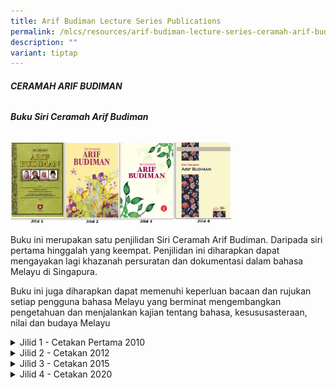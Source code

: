 ```yaml
---
title: Arif Budiman Lecture Series Publications
permalink: /mlcs/resources/arif-budiman-lecture-series-ceramah-arif-budiman-publication/
description: ""
variant: tiptap
---
```

<h6><strong>CERAMAH ARIF BUDIMAN</strong></h6>
<h6><strong>Buku Siri Ceramah Arif Budiman</strong></h6>
<div class="isomer-image-wrapper">
<img style="width: 70%;" height="auto" width="100%" alt="Ceramah Arif Budiman Buku" src="/images/cab_buku.jpg">
</div>
<p>Buku ini merupakan satu penjilidan Siri Ceramah Arif Budiman. Daripada
siri pertama hinggalah yang keempat. Penjilidan ini diharapkan dapat mengayakan
lagi khazanah persuratan dan dokumentasi dalam bahasa Melayu di Singapura.</p>
<p>Buku ini juga diharapkan dapat memenuhi keperluan bacaan dan rujukan setiap
pengguna bahasa Melayu yang berminat mengembangkan pengetahuan dan menjalankan
kajian tentang bahasa, kesususasteraan, nilai dan budaya Melayu</p>
<div data-type="detailGroup" class="isomer-accordion isomer-accordion-white">
<details class="isomer-details">
<summary>Jilid 1 - Cetakan Pertama 2010</summary>
<div data-type="detailsContent" class="isomer-details-content">
<div class="isomer-image-wrapper">
<img style="width: 50%;" height="auto" width="100%" alt="Jilid 1 - Cetakan Pertama 2010" src="/images/jilid-1---cetakan-pertama-2010.png">
</div>
<p><a href="https://academyofsingaporeteachers.moe.edu.sg/docs/librariesprovider6/resources-files/ceramah-arif-budiman/jilid-1/cab-jilid-1.pdf?sfvrsn=ed3e0588_2" rel="noopener noreferrer nofollow" target="_blank">Ceramah Arif Budiman 1 - Prof Asmah Hj Omar(.pdf, 10.36 MB)</a>  <strong><em>(PDF file too big!)</em></strong>
</p>
<p><a href="https://academyofsingaporeteachers.moe.edu.sg/docs/librariesprovider6/resources-files/ceramah-arif-budiman/jilid-1/cab-jilid-2.pdf?sfvrsn=4197c5e9_2" rel="noopener noreferrer nofollow" target="_blank">Ceramah Arif Budiman 2 - Dr Zainal Borhan(.pdf, 11.59 MB)</a>  <strong><em>(PDF file too big!)</em></strong>
</p>
<p><a href="https://academyofsingaporeteachers.moe.edu.sg/docs/librariesprovider6/resources-files/ceramah-arif-budiman/jilid-1/cab-jilid-3.pdf?sfvrsn=df7a804d_2" rel="noopener noreferrer nofollow" target="_blank">Ceramah Arif Budiman 3 - Prof Nik Safiah Hj Karim(.pdf, 10.44 MB)</a>  <strong><em>(PDF file too big!)</em></strong>
</p>
<p><a href="https://academyofsingaporeteachers.moe.edu.sg/docs/librariesprovider6/resources-files/ceramah-arif-budiman/jilid-1/cab-jilid-4.pdf?sfvrsn=697e77c6_2" rel="noopener noreferrer nofollow" target="_blank">Ceramah Arif Budiman 4 - Dr Awang Sariyan(.pdf, 22.33 MB)</a>  <strong><em>(PDF file too big!)</em></strong>
</p>
</div>
</details>
<details class="isomer-details">
<summary>Jilid 2 - Cetakan 2012</summary>
<div data-type="detailsContent" class="isomer-details-content">
<div class="isomer-image-wrapper">
<img style="width: 50%;" height="auto" width="100%" alt="Jilid 2 - Cetakan 2012" src="/images/jilid-2---cetakan-2012.png">
</div>
<p><a href="/files/cab-jilid-2-kandungan.pdf" rel="noopener noreferrer nofollow" target="_blank">Kandungan(.pdf, 304.27 KB)</a>
</p>
<p><a href="/files/cab-jilid-2-objektif.pdf" rel="noopener noreferrer nofollow" target="_blank">Objektif(.pdf, 110.9 KB)</a>
</p>
<p><a href="/files/cab-jilid-2-sekapur-sirih.pdf" rel="noopener noreferrer nofollow" target="_blank">Sekapur Sirih(.pdf, 496.32 KB)</a>
</p>
<p><a href="https://academyofsingaporeteachers.moe.edu.sg/docs/librariesprovider6/resources-files/ceramah-arif-budiman/jilid-2/cab-5-prof-dr-george-quinn.pdf?sfvrsn=74e88c55_2" rel="noopener noreferrer nofollow" target="_blank">Ceramah Arif Budiman 5 - Prof George Quinn(.pdf, 7.26 MB)</a>  <strong><em>(PDF file too big!)</em></strong>
</p>
<p><a href="/files/cab-5-prof-dr-george-quinn-tanya-jawab.pdf" rel="noopener noreferrer nofollow" target="_blank">CAB 5 - Tanya Jawab(.pdf, 2.5 MB)</a>
</p>
<p><a href="/files/cab-6-prof-wu-zongyu.pdf" rel="noopener noreferrer nofollow" target="_blank">Ceramah Arif Budiman 6 - Prof Wu Zongyu(.pdf, 4.44 MB)</a>
</p>
<p><a href="/files/cab-6-prof-wu-zongyu-tanya-jawab.pdf" rel="noopener noreferrer nofollow" target="_blank">CAB 6 - Tanya Jawab(.pdf, 1018.44 KB)</a>
</p>
<p><a href="https://academyofsingaporeteachers.moe.edu.sg/docs/librariesprovider6/resources-files/ceramah-arif-budiman/jilid-2/cab-7-dayang-hajah-aminah-binti-haji-momin-part-1.pdf?sfvrsn=4c97b1e5_2" rel="noopener noreferrer nofollow" target="_blank">Ceramah Arif Budiman 7 - Dayang Hjh Aminah Hj Momin (Bhg 1)(.pdf, 6.89 MB)</a>  <strong><em>(PDF file too big!)</em></strong>
</p>
<p><a href="https://academyofsingaporeteachers.moe.edu.sg/docs/librariesprovider6/resources-files/ceramah-arif-budiman/jilid-2/cab-7-dayang-hajah-aminah-binti-haji-momin-part-2.pdf?sfvrsn=a9fa0de0_2" rel="noopener noreferrer nofollow" target="_blank">Ceramah Arif Budiman 7 - Dayang Hjh Aminah Hj Momin (Bhg 2)(.pdf, 8.27 MB)</a>  <strong><em>(PDF file too big!)</em></strong>
</p>
<p><a href="/files/cab-7-dayang-hajah-aminah-tanya-jawab.pdf" rel="noopener noreferrer nofollow" target="_blank">CAB 7 - Tanya Jawab(.pdf, 915.67 KB)</a>
</p>
<p><a href="/files/cab-8-prof-dr-chun-tai-hyun-part-1.pdf" rel="noopener noreferrer nofollow" target="_blank">Ceramah Arif Budiman 8 - Prof Chun Tai-Hyun(.pdf, 3.96 MB)</a>
</p>
<p><a href="https://academyofsingaporeteachers.moe.edu.sg/docs/librariesprovider6/resources-files/ceramah-arif-budiman/jilid-2/cab-8-prof-dr-chun-tai-hyun-part-2.pdf?sfvrsn=68431add_2" rel="noopener noreferrer nofollow" target="_blank">Ceramah Arif Budiman 8 - Prof Chun Tai-Hyun (Bhg 2)(.pdf, 7.25 MB)</a>  <strong><em>(PDF file too big!)</em></strong>
</p>
<p><a href="/files/cab-jilid-2-jambangan.pdf" rel="noopener noreferrer nofollow" target="_blank">Jambangan Bunga(.pdf, 196.07 KB)</a>
</p>
<p><a href="/files/cab-jilid-2-penghargaan.pdf" rel="noopener noreferrer nofollow" target="_blank">Penghargaan(.pdf, 111.86 KB)</a>
</p>
</div>
</details>
<details class="isomer-details">
<summary>Jilid 3 - Cetakan 2015</summary>
<div data-type="detailsContent" class="isomer-details-content">
<div class="isomer-image-wrapper">
<img style="width: 50%;" height="auto" width="100%" alt="Jilid 3 - Cetakan 2015" src="/images/jilid-3---cetakan-2015.png">
</div>
<p><a href="/files/mlcs_cab_jilid_3_sekapur_sirih.pdf" rel="noopener noreferrer nofollow" target="_blank">Sekapur Sirih(.pdf, 903.29 KB)</a>
</p>
<p><a href="/files/mlcs_cab_9_-_prof_mahsun_23_feb_2013.pdf" rel="noopener noreferrer nofollow" target="_blank">Ceramah Arif Budiman 9 - Prof Dr Mahsun(.pdf, 1.25 MB)</a>
</p>
<p><a href="/files/mlcs_cab_10_-_prof_arndt_21_sep_2013.pdf" rel="noopener noreferrer nofollow" target="_blank">Ceramah Arif Budiman 10 - Prof Dr Arndt Graf(.pdf, 1.43 MB)</a>
</p>
<p><a href="/files/mlcs_cab_11_-_datuk_al_azhar_14_feb_2015.pdf" rel="noopener noreferrer nofollow" target="_blank">Ceramah Arif Budiman 11 - Datuk Al Azhar(.pdf, 1.5 MB)</a>
</p>
<p><a href="/files/mlcs_cab_12_-_prof_tatiana_19_sep_2015.pdf" rel="noopener noreferrer nofollow" target="_blank">Ceramah Arif Budiman 12 - Prof Dr Tatiana Denisova(.pdf, 1.15 MB)</a>
</p>
<p><a href="/files/mlcs_cab_penghargaan.pdf" rel="noopener noreferrer nofollow" target="_blank">Penghargaan(.pdf, 433.43 KB)</a>
</p>
</div>
</details>
<details class="isomer-details">
<summary>Jilid 4 - Cetakan 2020</summary>
<div data-type="detailsContent" class="isomer-details-content">
<div class="isomer-image-wrapper">
<img style="width: 50%;" height="auto" width="100%" alt="Jilid 4 - Cetakan 2020" src="/images/Jilid-4-Cetakan-2020.jpeg">
</div>
<p><a href="/files/2-kandungan.pdf" rel="noopener noreferrer nofollow" target="_blank">Kandungan(.pdf, 365.3 KB)</a>
</p>
<p><a href="/files/3-sekapur-sirih.pdf" rel="noopener noreferrer nofollow" target="_blank">Sekapur Sirih(.pdf, 673.97 KB)</a>
</p>
<p><a href="/files/4-seulas-pinang.pdf" rel="noopener noreferrer nofollow" target="_blank">Seulas Pinang(.pdf, 674.96 KB)</a>
</p>
<p><a href="/files/5-objektif.pdf" rel="noopener noreferrer nofollow" target="_blank">Objektif(.pdf, 550.27 KB)</a>
</p>
<p><a href="https://academyofsingaporeteachers.moe.edu.sg/docs/librariesprovider6/resources-files/ceramah-arif-budiman/jilid-4/6-cab-13---prof-dr-mikihiro-moriyama.pdf?sfvrsn=768e8dc7_2" rel="noopener noreferrer nofollow" target="_blank">CAB 13 - Prof Dr Mikihiro Moriyama(.pdf, 10.53 MB)</a>  <strong><em>(PDF file too big!)</em></strong>
</p>
<p><a href="/files/7-cab-13---tanya-jawab.pdf" rel="noopener noreferrer nofollow" target="_blank">CAB 13 - Tanya Jawab(.pdf, 4.66 MB)</a>
</p>
<p><a href="https://academyofsingaporeteachers.moe.edu.sg/docs/librariesprovider6/resources-files/ceramah-arif-budiman/jilid-4/8-cab-14---tuan-haji-sidek-bin-haji-saniff.pdf?sfvrsn=44dcd0e8_2" rel="noopener noreferrer nofollow" target="_blank">CAB 14 - Tuan Haji Sidek Bin Haji Saniff(.pdf, 5.51 MB)</a>  <strong><em>(PDF file too big!)</em></strong>
</p>
<p><a href="/files/9-cab-14---tanya-jawab.pdf" rel="noopener noreferrer nofollow" target="_blank">CAB 14 - Tanya Jawab(.pdf, 4.18 MB)</a>
</p>
<p><a href="https://academyofsingaporeteachers.moe.edu.sg/docs/librariesprovider6/resources-files/ceramah-arif-budiman/jilid-4/10-cab-15---prof-madya-dr-farish-a-noor.pdf?sfvrsn=e8684a64_2" rel="noopener noreferrer nofollow" target="_blank">CAB 15 - Prof Madya Dr Farish A. Noor(.pdf, 8.66 MB)</a>  <strong><em>(PDF file too big!)</em></strong>
</p>
<p><a href="https://academyofsingaporeteachers.moe.edu.sg/docs/librariesprovider6/resources-files/ceramah-arif-budiman/jilid-4/11-cab-15---tanya-jawab.pdf?sfvrsn=79da2ade_2" rel="noopener noreferrer nofollow" target="_blank">CAB 15 - Tanya Jawab(.pdf, 5.66 MB)</a>  <strong><em>(PDF file too big!)</em></strong>
</p>
<p><a href="https://academyofsingaporeteachers.moe.edu.sg/docs/librariesprovider6/resources-files/ceramah-arif-budiman/jilid-4/12-cab-16---prof-datuk-dr-awang-sariyan.pdf?sfvrsn=d36bec90_2" rel="noopener noreferrer nofollow" target="_blank">CAB 16 - Prof Datuk Dr Awang Sariyan(.pdf, 9.91 MB)</a>  <strong><em>(PDF file too big!)</em></strong>
</p>
<p><a href="/files/cab-16---tanya-jawab.pdf" rel="noopener noreferrer nofollow" target="_blank">CAB 16 - Tanya Jawab(.pdf, 538.72 KB)</a>
</p>
<p></p>
</div>
</details>
</div>
<p></p>
<p></p>